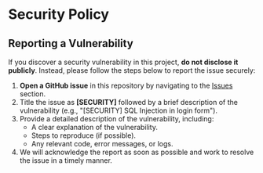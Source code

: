 # Security Policy

## Reporting a Vulnerability

If you discover a security vulnerability in this project, **do not disclose it publicly**. Instead, please follow the steps below to report the issue securely:

1. **Open a GitHub issue** in this repository by navigating to the [Issues](https://github.com/dovukans/coding/issues) section.
2. Title the issue as **[SECURITY]** followed by a brief description of the vulnerability (e.g., "[SECURITY] SQL Injection in login form").
3. Provide a detailed description of the vulnerability, including:
   - A clear explanation of the vulnerability.
   - Steps to reproduce (if possible).
   - Any relevant code, error messages, or logs.
4. We will acknowledge the report as soon as possible and work to resolve the issue in a timely manner.



